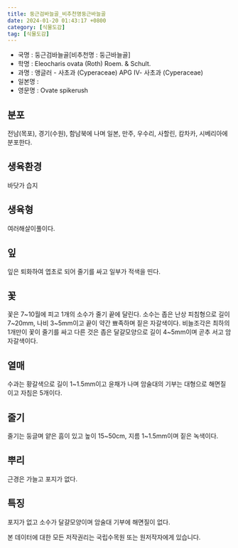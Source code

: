```yaml
---
title: 둥근검바늘골_비추천명둥근바늘골
date: 2024-01-20 01:43:17 +0800
category: [식물도감]
tag: [식물도감]
---
```




- 국명 : 둥근검바늘골[비추천명 : 둥근바늘골]
- 학명 : Eleocharis ovata (Roth) Roem. & Schult.
- 과명 : 앵글러 - 사초과 (Cyperaceae) APG Ⅳ- 사초과 (Cyperaceae)
- 일본명 : 
- 영문명 : Ovate spikerush


## 분포
전남(목포), 경기(수원), 함남북에 나며 일본, 만주, 우수리, 사할린, 캄차카, 시베리아에 분포한다.
## 생육환경
바닷가 습지
## 생육형
여러해살이풀이다.
## 잎
잎은 퇴화하여 엽초로 되어 줄기를 싸고 일부가 적색을 띤다.
## 꽃
꽃은 7~10월에 피고 1개의 소수가 줄기 끝에 달린다. 소수는 좁은 난상 피침형으로 길이 7~20mm, 나비 3~5mm이고 끝이 약간 뾰족하며 짙은 자갈색이다. 비늘조각은 최하의 1개만이 꽃이 줄기를 싸고 다른 것은 좁은 달걀모양으로 길이 4~5mm이며 곧추 서고 암자갈색이다.
## 열매
수과는 황갈색으로 길이 1~1.5mm이고 윤채가 나며 암술대의 기부는 대형으로 해면질이고 자침은 5개이다.
## 줄기
줄기는 둥글며 얕은 흠이 있고 높이 15~50cm, 지름 1~1.5mm이며 짙은 녹색이다.
## 뿌리
근경은 가늘고 포지가 없다.
## 특징
포지가 없고 소수가 달걀모양이며 암술대 기부에 해면질이 없다.






본 데이터에 대한 모든 저작권리는 국립수목원 또는 원저작자에게 있습니다.
